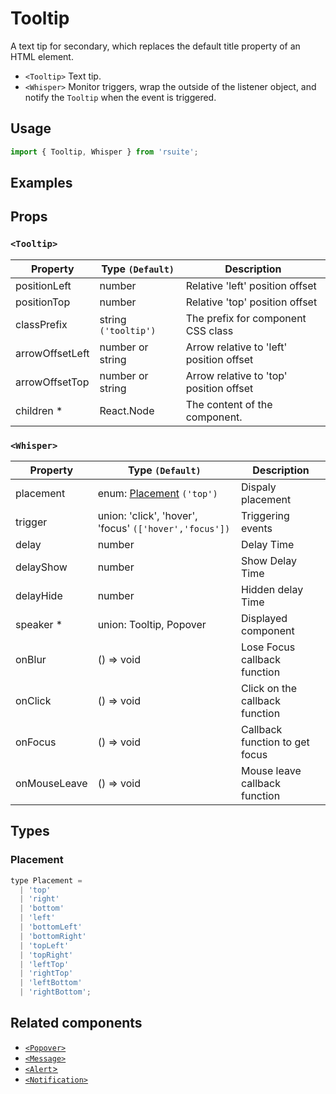 # Tooltip

A text tip for secondary, which replaces the default title property of an HTML element.


* `<Tooltip>` Text tip.
* `<Whisper>` Monitor triggers, wrap the outside of the listener object, and notify the `Tooltip` when the event is triggered.

## Usage

```js
import { Tooltip, Whisper } from 'rsuite';
```

## Examples

<!--{demo}-->

## Props

### `<Tooltip>`

| Property        | Type `(Default)`     | Description                              |
| --------------- | -------------------- | ---------------------------------------- |
| positionLeft    | number               | Relative 'left' position offset          |
| positionTop     | number               | Relative 'top' position offset           |
| classPrefix     | string `('tooltip')` | The prefix for component CSS class                  |
| arrowOffsetLeft | number or string     | Arrow relative to 'left' position offset |
| arrowOffsetTop  | number or string     | Arrow relative to 'top' position offset  |
| children \*     | React.Node           | The content of the component.            |

### `<Whisper>`

| Property     | Type `(Default)`                                       | Description                     |
| ------------ | ------------------------------------------------------ | ------------------------------- |
| placement    | enum: [Placement](#Placement) `('top')`                | Dispaly placement               |
| trigger      | union: 'click', 'hover', 'focus' `(['hover','focus'])` | Triggering events               |
| delay        | number                                                 | Delay Time                      |
| delayShow    | number                                                 | Show Delay Time                 |
| delayHide    | number                                                 | Hidden delay Time               |
| speaker \*   | union: Tooltip, Popover                                | Displayed component             |
| onBlur       | () => void                                             | Lose Focus callback function    |
| onClick      | () => void                                             | Click on the callback function  |
| onFocus      | () => void                                             | Callback function to get focus  |
| onMouseLeave | () => void                                             | Mouse leave callback function   |

## Types

### Placement

```js
type Placement =
  | 'top'
  | 'right'
  | 'bottom'
  | 'left'
  | 'bottomLeft'
  | 'bottomRight'
  | 'topLeft'
  | 'topRight'
  | 'leftTop'
  | 'rightTop'
  | 'leftBottom'
  | 'rightBottom';
```

## Related components

* [`<Popover>`](./popover)
* [`<Message>`](./message)
* [`<Alert`>](./alert)
* [`<Notification>`](./notification)
